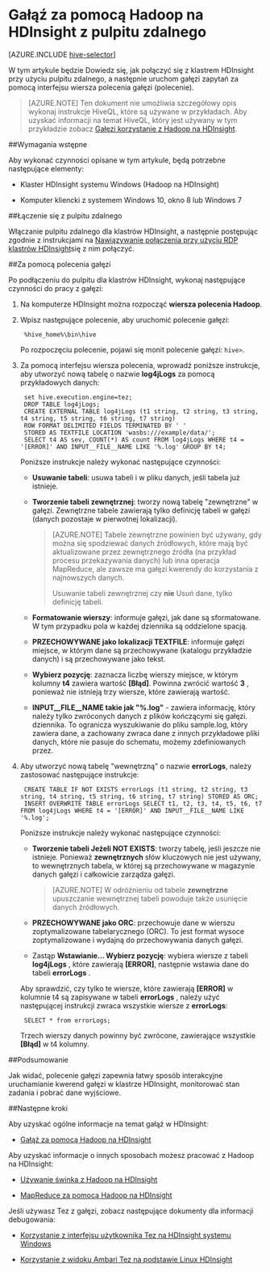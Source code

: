 <properties
   pageTitle="Korzystanie z gałęzi Hadoop i pulpitu zdalnego w HDInsight | Microsoft Azure"
   description="Dowiedz się, jak połączyć się klaster Hadoop w HDInsight przy użyciu pulpitu zdalnego, a następnie uruchom gałęzi kwerendy przy użyciu interfejsu wiersza polecenia gałęzi."
   services="hdinsight"
   documentationCenter=""
   authors="Blackmist"
   manager="jhubbard"
   editor="cgronlun"
    tags="azure-portal"/>

<tags
   ms.service="hdinsight"
   ms.devlang="na"
   ms.topic="article"
   ms.tgt_pltfrm="na"
   ms.workload="big-data"
   ms.date="09/06/2016"
   ms.author="larryfr"/>

# <a name="use-hive-with-hadoop-on-hdinsight-with-remote-desktop"></a>Gałąź za pomocą Hadoop na HDInsight z pulpitu zdalnego

[AZURE.INCLUDE [hive-selector](../../includes/hdinsight-selector-use-hive.md)]

W tym artykule będzie Dowiedz się, jak połączyć się z klastrem HDInsight przy użyciu pulpitu zdalnego, a następnie uruchom gałęzi zapytań za pomocą interfejsu wiersza polecenia gałęzi (polecenie).

> [AZURE.NOTE] Ten dokument nie umożliwia szczegółowy opis wykonaj instrukcje HiveQL, które są używane w przykładach. Aby uzyskać informacji na temat HiveQL, który jest używany w tym przykładzie zobacz [Gałęzi korzystanie z Hadoop na HDInsight](hdinsight-use-hive.md).

##<a id="prereq"></a>Wymagania wstępne

Aby wykonać czynności opisane w tym artykule, będą potrzebne następujące elementy:

* Klaster HDInsight systemu Windows (Hadoop na HDInsight)

* Komputer kliencki z systemem Windows 10, okno 8 lub Windows 7

##<a id="connect"></a>Łączenie się z pulpitu zdalnego

Włączanie pulpitu zdalnego dla klastrów HDInsight, a następnie postępując zgodnie z instrukcjami na [Nawiązywanie połączenia przy użyciu RDP klastrów HDInsight](hdinsight-administer-use-management-portal.md#rdp)się z nim połączyć.

##<a id="hive"></a>Za pomocą polecenia gałęzi

Po podłączeniu do pulpitu dla klastrów HDInsight, wykonaj następujące czynności do pracy z gałęzi:

1. Na komputerze HDInsight można rozpocząć **wiersza polecenia Hadoop**.

2. Wpisz następujące polecenie, aby uruchomić polecenie gałęzi:

        %hive_home%\bin\hive

    Po rozpoczęciu polecenie, pojawi się monit polecenie gałęzi: `hive>`.

3. Za pomocą interfejsu wiersza polecenia, wprowadź poniższe instrukcje, aby utworzyć nową tabelę o nazwie **log4jLogs** za pomocą przykładowych danych:

        set hive.execution.engine=tez;
        DROP TABLE log4jLogs;
        CREATE EXTERNAL TABLE log4jLogs (t1 string, t2 string, t3 string, t4 string, t5 string, t6 string, t7 string)
        ROW FORMAT DELIMITED FIELDS TERMINATED BY ' '
        STORED AS TEXTFILE LOCATION 'wasbs:///example/data/';
        SELECT t4 AS sev, COUNT(*) AS count FROM log4jLogs WHERE t4 = '[ERROR]' AND INPUT__FILE__NAME LIKE '%.log' GROUP BY t4;

    Poniższe instrukcje należy wykonać następujące czynności:

    * **Usuwanie tabeli**: usuwa tabeli i w pliku danych, jeśli tabela już istnieje.

    * **Tworzenie tabeli zewnętrznej**: tworzy nową tabelę "zewnętrzne" w gałęzi. Zewnętrzne tabele zawierają tylko definicję tabeli w gałęzi (danych pozostaje w pierwotnej lokalizacji).

        > [AZURE.NOTE] Tabele zewnętrzne powinien być używany, gdy można się spodziewać danych źródłowych, które mają być aktualizowane przez zewnętrznego źródła (na przykład procesu przekazywania danych) lub inna operacja MapReduce, ale zawsze ma gałęzi kwerendy do korzystania z najnowszych danych.
        >
        > Usuwanie tabeli zewnętrznej czy **nie** Usuń dane, tylko definicję tabeli.

    * **Formatowanie wierszy**: informuje gałęzi, jak dane są sformatowane. W tym przypadku pola w każdej dziennika są oddzielone spacją.

    * **PRZECHOWYWANE jako lokalizacji TEXTFILE**: informuje gałęzi miejsce, w którym dane są przechowywane (katalogu przykładzie danych) i są przechowywane jako tekst.

    * **Wybierz pozycję**: zaznacza liczbę wierszy miejsce, w którym kolumny **t4** zawiera wartość **[Błąd]**. Powinna zwrócić wartość **3** , ponieważ nie istnieją trzy wiersze, które zawierają wartość.

    * **INPUT__FILE__NAME takie jak "%.log"** - zawiera informację, który należy tylko zwróconych danych z plików kończącymi się gałęzi. dziennika. To ogranicza wyszukiwanie do pliku sample.log, który zawiera dane, a zachowany zwraca dane z innych przykładowe pliki danych, które nie pasuje do schematu, możemy zdefiniowanych przez.


4. Aby utworzyć nową tabelę "wewnętrzną" o nazwie **errorLogs**, należy zastosować następujące instrukcje:

        CREATE TABLE IF NOT EXISTS errorLogs (t1 string, t2 string, t3 string, t4 string, t5 string, t6 string, t7 string) STORED AS ORC;
        INSERT OVERWRITE TABLE errorLogs SELECT t1, t2, t3, t4, t5, t6, t7 FROM log4jLogs WHERE t4 = '[ERROR]' AND INPUT__FILE__NAME LIKE '%.log';

    Poniższe instrukcje należy wykonać następujące czynności:

    * **Tworzenie tabeli Jeżeli NOT EXISTS**: tworzy tabelę, jeśli jeszcze nie istnieje. Ponieważ **zewnętrznych** słów kluczowych nie jest używany, to wewnętrznych tabela, w której są przechowywane w magazynie danych gałęzi i całkowicie zarządza gałęzi.

        > [AZURE.NOTE] W odróżnieniu od tabele **zewnętrzne** upuszczanie wewnętrznej tabeli powoduje także usunięcie danych źródłowych.

    * **PRZECHOWYWANE jako ORC**: przechowuje dane w wierszu zoptymalizowane tabelarycznego (ORC). To jest format wysoce zoptymalizowane i wydajną do przechowywania danych gałęzi.

    * Zastąp **Wstawianie... Wybierz pozycję**: wybiera wiersze z tabeli **log4jLogs** , które zawierają **[ERROR]**, następnie wstawia dane do tabeli **errorLogs** .

    Aby sprawdzić, czy tylko te wiersze, które zawierają **[ERROR]** w kolumnie t4 są zapisywane w tabeli **errorLogs** , należy użyć następującej instrukcji zwraca wszystkie wiersze z **errorLogs**:

        SELECT * from errorLogs;

    Trzech wierszy danych powinny być zwrócone, zawierające wszystkie **[Błąd]** w t4 kolumny.

##<a id="summary"></a>Podsumowanie

Jak widać, polecenie gałęzi zapewnia łatwy sposób interakcyjne uruchamianie kwerend gałęzi w klastrze HDInsight, monitorować stan zadania i pobrać dane wyjściowe.

##<a id="nextsteps"></a>Następne kroki

Aby uzyskać ogólne informacje na temat gałąź w HDInsight:

* [Gałąź za pomocą Hadoop na HDInsight](hdinsight-use-hive.md)

Aby uzyskać informacje o innych sposobach możesz pracować z Hadoop na HDInsight:

* [Używanie świnka z Hadoop na HDInsight](hdinsight-use-pig.md)

* [MapReduce za pomocą Hadoop na HDInsight](hdinsight-use-mapreduce.md)

Jeśli używasz Tez z gałęzi, zobacz następujące dokumenty dla informacji debugowania:

* [Korzystanie z interfejsu użytkownika Tez na HDInsight systemu Windows](hdinsight-debug-tez-ui.md)

* [Korzystanie z widoku Ambari Tez na podstawie Linux HDInsight](hdinsight-debug-ambari-tez-view.md)

[1]: ../HDInsight/hdinsight-hadoop-visual-studio-tools-get-started.md

[hdinsight-sdk-documentation]: http://msdnstage.redmond.corp.microsoft.com/library/dn479185.aspx

[azure-purchase-options]: http://azure.microsoft.com/pricing/purchase-options/
[azure-member-offers]: http://azure.microsoft.com/pricing/member-offers/
[azure-free-trial]: http://azure.microsoft.com/pricing/free-trial/

[apache-tez]: http://tez.apache.org
[apache-hive]: http://hive.apache.org/
[apache-log4j]: http://en.wikipedia.org/wiki/Log4j
[hive-on-tez-wiki]: https://cwiki.apache.org/confluence/display/Hive/Hive+on+Tez
[import-to-excel]: http://azure.microsoft.com/documentation/articles/hdinsight-connect-excel-power-query/


[hdinsight-use-oozie]: hdinsight-use-oozie.md
[hdinsight-analyze-flight-data]: hdinsight-analyze-flight-delay-data.md





[hdinsight-provision]: hdinsight-provision-clusters.md
[hdinsight-submit-jobs]: hdinsight-submit-hadoop-jobs-programmatically.md
[hdinsight-upload-data]: hdinsight-upload-data.md


[Powershell-install-configure]: ../powershell-install-configure.md
[powershell-here-strings]: http://technet.microsoft.com/library/ee692792.aspx

